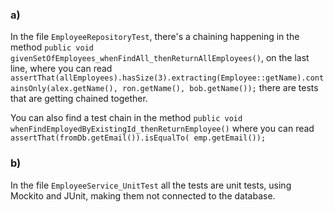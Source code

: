 ### a)
In the file `EmployeeRepositoryTest`, there's a chaining happening in the method `public void givenSetOfEmployees_whenFindAll_thenReturnAllEmployees()`, on the last line, where you can read 
`assertThat(allEmployees).hasSize(3).extracting(Employee::getName).containsOnly(alex.getName(), ron.getName(), bob.getName());`
there are tests that are getting chained together.

You can also find a test chain in the method
`public void whenFindEmployedByExistingId_thenReturnEmployee()`
where you can read
`assertThat(fromDb.getEmail()).isEqualTo( emp.getEmail());`

### b)

In the file `EmployeeService_UnitTest`
all the tests are unit tests, using Mockito and JUnit, making them not connected to the database.
